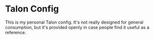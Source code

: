 # Talon Config

This is my personal Talon config. It's not really designed for general consumption, but it's provided openly in case people find it useful as a reference.

